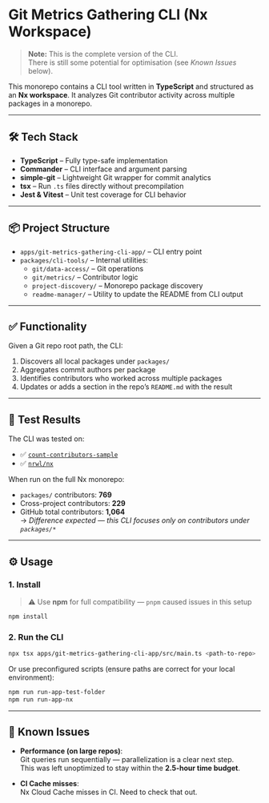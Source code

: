 # Git Metrics Gathering CLI (Nx Workspace)

> **Note:** This is the complete version of the CLI.  
> There is still some potential for optimisation (see _Known Issues_ below).

This monorepo contains a CLI tool written in **TypeScript** and structured as an **Nx workspace**. It analyzes Git contributor activity across multiple packages in a monorepo.

---

## 🛠 Tech Stack

- **TypeScript** – Fully type-safe implementation
- **Commander** – CLI interface and argument parsing
- **simple-git** – Lightweight Git wrapper for commit analytics
- **tsx** – Run `.ts` files directly without precompilation
- **Jest & Vitest** – Unit test coverage for CLI behavior

---

## 📦 Project Structure

- `apps/git-metrics-gathering-cli-app/` – CLI entry point
- `packages/cli-tools/` – Internal utilities:
  - `git/data-access/` – Git operations
  - `git/metrics/` – Contributor logic
  - `project-discovery/` – Monorepo package discovery
  - `readme-manager/` – Utility to update the README from CLI output

---

## ✅ Functionality

Given a Git repo root path, the CLI:

1. Discovers all local packages under `packages/`
2. Aggregates commit authors per package
3. Identifies contributors who worked across multiple packages
4. Updates or adds a section in the repo’s `README.md` with the result

---

## 🧪 Test Results

The CLI was tested on:

- ✅ [`count-contributors-sample`](https://github.com/nrwl/count-contributors-sample)
- ✅ [`nrwl/nx`](https://github.com/nrwl/nx)

When run on the full Nx monorepo:

- `packages/` contributors: **769**
- Cross-project contributors: **229**
- GitHub total contributors: **1,064**  
  → _Difference expected — this CLI focuses only on contributors under `packages/*`_

---

## ⚙️ Usage

### 1. Install

> ⚠️ Use **npm** for full compatibility — `pnpm` caused issues in this setup

```bash
npm install
```

### 2. Run the CLI

```bash
npx tsx apps/git-metrics-gathering-cli-app/src/main.ts <path-to-repo>
```

Or use preconfigured scripts (ensure paths are correct for your local environment):

```bash
npm run run-app-test-folder
npm run run-app-nx
```

---

## 🐞 Known Issues

- **Performance (on large repos)**:  
  Git queries run sequentially — parallelization is a clear next step.  
  This was left unoptimized to stay within the **2.5-hour time budget**.

- **CI Cache misses**:  
  Nx Cloud Cache misses in CI. Need to check that out.
